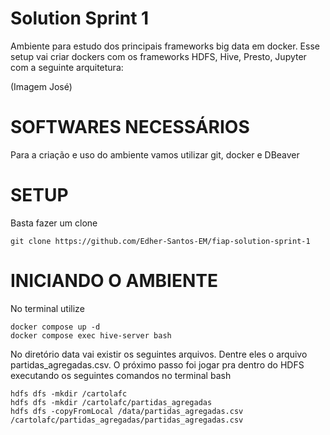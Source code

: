 # Solution Sprint 1

Ambiente para estudo dos principais frameworks big data em docker.
Esse setup vai criar dockers com os frameworks HDFS, Hive, Presto, Jupyter com a seguinte arquitetura: 

(Imagem José)

# SOFTWARES NECESSÁRIOS

Para a criação e uso do ambiente vamos utilizar git, docker e DBeaver

# SETUP
Basta fazer um clone

```shell
git clone https://github.com/Edher-Santos-EM/fiap-solution-sprint-1
```

# INICIANDO O AMBIENTE

No terminal utilize

```shell
docker compose up -d
docker compose exec hive-server bash
```

No diretório data vai existir os seguintes arquivos. Dentre eles o arquivo partidas_agregadas.csv. O próximo passo foi jogar pra dentro do HDFS executando os seguintes comandos no terminal bash

```shell
hdfs dfs -mkdir /cartolafc
hdfs dfs -mkdir /cartolafc/partidas_agregadas
hdfs dfs -copyFromLocal /data/partidas_agregadas.csv /cartolafc/partidas_agregadas/partidas_agregadas.csv
```
